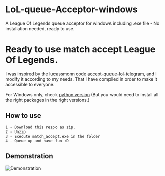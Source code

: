 # LoL-queue-Acceptor-windows
A League Of Legends queue acceptor for windows including .exe file - No installation needed, ready to use.

# Ready to use match accept League Of Legends.
I was inspired by the lucassmonn code
[accept-queue-lol-telegram](https://github.com/lucassmonn/accept-queue-lol-telegram), and I modify it according to my needs. That I have compiled in order to make it accessible to everyone.

For Windows only, check [python version](https://github.com/reusteur73/LoL_auto_queue_acceptor) (But you would need to install all the right packages in the right versions.)

## How to use

    1 - Download this respo as zip.  
    2 - Unzip  
    3 - Execute match_accept.exe in the folder  
    4 - Queue up and have fun :D

## Demonstration

![Demonstration](http://www.reusteur.org/hRDz3fWn/1.gif)
